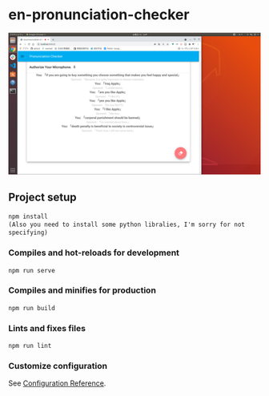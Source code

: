 # en-pronunciation-checker
![Test Image 1](/sample.png)

## Project setup
```
npm install
(Also you need to install some python libralies, I'm sorry for not specifying)
```

### Compiles and hot-reloads for development
```
npm run serve
```

### Compiles and minifies for production
```
npm run build
```

### Lints and fixes files
```
npm run lint
```

### Customize configuration
See [Configuration Reference](https://cli.vuejs.org/config/).
